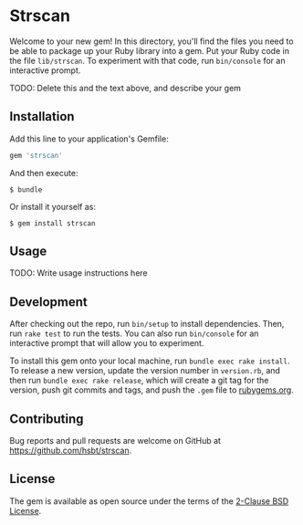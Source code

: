 # Strscan

Welcome to your new gem! In this directory, you'll find the files you need to be able to package up your Ruby library into a gem. Put your Ruby code in the file `lib/strscan`. To experiment with that code, run `bin/console` for an interactive prompt.

TODO: Delete this and the text above, and describe your gem

## Installation

Add this line to your application's Gemfile:

```ruby
gem 'strscan'
```

And then execute:

    $ bundle

Or install it yourself as:

    $ gem install strscan

## Usage

TODO: Write usage instructions here

## Development

After checking out the repo, run `bin/setup` to install dependencies. Then, run `rake test` to run the tests. You can also run `bin/console` for an interactive prompt that will allow you to experiment.

To install this gem onto your local machine, run `bundle exec rake install`. To release a new version, update the version number in `version.rb`, and then run `bundle exec rake release`, which will create a git tag for the version, push git commits and tags, and push the `.gem` file to [rubygems.org](https://rubygems.org).

## Contributing

Bug reports and pull requests are welcome on GitHub at https://github.com/hsbt/strscan.


## License

The gem is available as open source under the terms of the [2-Clause BSD License](https://opensource.org/licenses/BSD-2-Clause).

